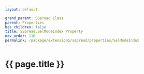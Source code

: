 ```yaml
---
layout: default

grand_parent: SSpread Class
parent: Properties
has_children: false
title: SSpread.SelModeIndex Property
nav_order: 116
permalink: /package/extension5/sspread/properties/SelModeIndex
---
```

# {{ page.title }}
